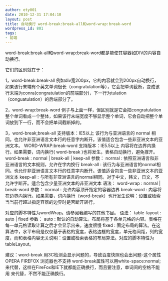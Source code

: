 ```yaml
---
author: ety001
date: 2010-12-31 17:04:10
layout: post
title: 自动换行 word-break:break-all和word-wrap:break-word
wordpress_id: 801
tags:
- 前端
---
```


word-break:break-all和word-wrap:break-word都是能使其容器如DIV的内容自动换行。

它们的区别就在于：

1，word-break:break-all 例如div宽200px，它的内容就会到200px自动换行，如果该行末端有个英文单词很长（congratulation等），它会把单词截断，变成该行末端为conra(congratulation的前端部分)，下一行为tulation（conguatulation）的后端部分了。

2，word-wrap:break-word 例子与上面一样，但区别就是它会把congratulation整个单词看成一个整体，如果该行末端宽度不够显示整个单词，它会自动把整个单词放到下一行，而不会把单词截断掉的。

3，word-break;break-all 支持版本：IE5以上 该行为与亚洲语言的 normal 相同。也允许非亚洲语言文本行的任意字内断开。该值适合包含一些非亚洲文本的亚洲文本。 WORD-WRAP:break-word 支持版本：IE5.5以上 内容将在边界内换行。如果需要，词内换行( word-break )也将发生。表格自动换行，避免撑开。 word-break : normal | break-all | keep-all 参数： normal : 依照亚洲语言和非亚洲语言的文本规则，允许在字内换行 break-all : 该行为与亚洲语言的normal相同。也允许非亚洲语言文本行的任意字内断开。该值适合包含一些非亚洲文本的亚洲文本 keep-all : 与所有非亚洲语言的normal相同。对于中文，韩文，日文，不允许字断开。适合包含少量亚洲文本的非亚洲文本 语法： word-wrap : normal | break-word 参数： normal : 允许内容顶开指定的容器边界 break-word : 内容将在边界内换行。如果需要，词内换行（word-break）也行发生说明：设置或检索当当前行超过指定容器的边界时是否断开转行。

对应的脚本特性为wordWrap。请参阅我编写的其他书目。 语法： table-layout : auto | fixed 参数： auto : 默认的自动算法。布局将基于各单元格的内容。表格在每一单元格读取计算之后才会显示出来。速度很慢 fixed : 固定布局的算法。在这算法中，水平布局是仅仅基于表格的宽度，表格边框的宽度，单元格间距，列的宽度，而和表格内容无关说明：设置或检索表格的布局算法。对应的脚本特性为tableLayout。

建议：word-break 用3C检测会显示问题的，导致百度快照也会出问题-这个属性OPERA FIREFOX 浏览器也不支持 word-break属性可以用white-space:normal;来代替，这样在FireFox和IE下就都能正确换行，而且要注意，单词间的空格不能用 来代替，不然不能正确换行。

